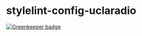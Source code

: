 # stylelint-config-uclaradio

[![Greenkeeper badge](https://badges.greenkeeper.io/uclaradio/stylelint-config-uclaradio.svg)](https://greenkeeper.io/)
